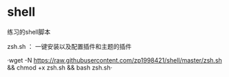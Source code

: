 # shell
练习的shell脚本

zsh.sh ： 一键安装以及配置插件和主题的插件

·wget -N https://raw.githubusercontent.com/zp1998421/shell/master/zsh.sh && chmod +x zsh.sh && bash zsh.sh·
